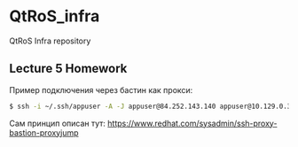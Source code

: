 # QtRoS_infra
QtRoS Infra repository


## Lecture 5 Homework


Пример подключения через бастин как прокси:

```bash
$ ssh -i ~/.ssh/appuser -A -J appuser@84.252.143.140 appuser@10.129.0.35
```

Сам принцип описан тут: https://www.redhat.com/sysadmin/ssh-proxy-bastion-proxyjump

